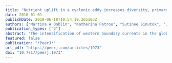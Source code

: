 ```yaml
---
title: "Nutrient uplift in a cyclonic eddy increases diversity, primary productivity and iron demand of microbial communities relative to a western boundary current"
date: 2016-01-01
publishDate: 2019-06-18T10:54:19.365103Z
authors: ["Martina A Doblin", "Katherina Petrou", "Sutinee Sinutok", "Justin R Seymour", "Lauren F Messer", "Mark V Brown", "Louiza Norman", "Jason D Everett", "Allison S McInnes", "Peter J Ralph", "Peter A Thompson", "Christel S Hassler"]
publication_types: ["2"]
abstract: "The intensification of western boundary currents in the global ocean will potentially influence meso-scale eddy generation, and redistribute microbes and their associated ecological and biogeochemical functions. To understand eddy-induced changes in microbial community composition as well as how they control growth, we targeted the East Australian Current (EAC) region to sample microbes in a cyclonic (cold-core) eddy (CCE) and the adjacent EAC. Phototrophic and diazotrophic microbes were more diverse (2–10 times greater Shannon index) in the CCE relative to the EAC, and the cell size distribution in the CCE was dominated (67%) by larger micro-plankton (≥20μm), as opposed to pico- and nano-sized cells in the EAC. Nutrient addition experiments determined that nitrogen was the principal nutrient limiting growth in the EAC, while iron was a secondary limiting nutrient in the CCE. Among the diazotrophic community, heterotrophic NifH gene sequences dominated in the EAC and were attributable to members of the gamma-, beta-, and delta-proteobacteria, while the CCE contained both phototrophic and heterotrophic diazotrophs, including Trichodesmium, UCYN-A and gamma-proteobacteria. Daily sampling of incubation bottles following nutrient amendment captured a cascade of effects at the cellular, population and community level, indicating taxon-specific differences in the speed of response of microbes to nutrient supply. Nitrogen addition to the CCE community increased picoeukaryote chlorophyll a quotas within 24 h, suggesting that nutrient uplift by eddies causes a ‘greening’ effect as well as an increase in phytoplankton biomass. After three days in both the EAC and CCE, diatoms increased in abundance with macronutrient (N, P, Si) and iron amendment, whereas haptophytes and phototrophic dinoflagellates declined. Our results indicate that cyclonic eddies increase delivery of nitrogen to the upper ocean to potentially mitigate the negative consequences of increased stratification due to ocean warming, but also increase the biological demand for iron that is necessary to sustain the growth of large-celled phototrophs and potentially support the diversity of diazotrophs over longer time-scales."
featured: false
publication: "*PeerJ*"
url_pdf: "https://peerj.com/articles/1973"
doi: "10.7717/peerj.1973"
---
```


